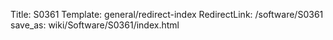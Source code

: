 Title: S0361
Template: general/redirect-index
RedirectLink: /software/S0361
save_as: wiki/Software/S0361/index.html